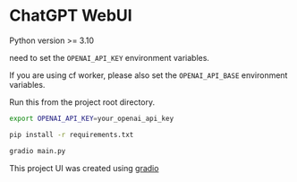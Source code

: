 # ChatGPT WebUI

Python version >= 3.10

need to set the `OPENAI_API_KEY` environment variables. 

If you are using cf worker, please also set the `OPENAI_API_BASE` environment variables. 

Run this from the project root directory.

```bash
export OPENAI_API_KEY=your_openai_api_key

pip install -r requirements.txt

gradio main.py
```

This project UI was created using [gradio](https://gradio.app/)


